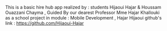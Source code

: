 This is a basic hire hub app realized by : students Hijaoui Hajar & Houssam Ouazzani Chayma , 
Guided By our dearest Professor Mme Hajar Khallouki as a school project in module : Mobile Development , 
Hajar Hijaoui github's link : https://github.com/Hijaoui-Hajar
